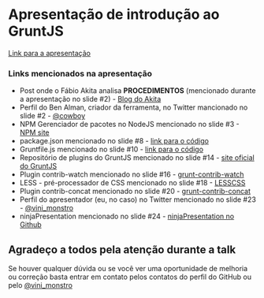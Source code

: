 # Apresentação de introdução ao GruntJS

[Link para a apresentação](http://viniciusalmeida.github.io/presentations/introducing-the-gruntjs/)

### Links mencionados na apresentação

* Post onde o Fábio Akita analisa **PROCEDIMENTOS** (mencionado durante a apresentação no slide #2) - [Blog do Akita](http://www.akitaonrails.com/2013/05/24/processos-e-metodologias-nao-vao-te-ajudar)
* Perfil do Ben Alman, criador da ferramenta, no Twitter mancionado no slide #2 - [@cowboy](https://twitter.com/cowboy)
* NPM Gerenciador de pacotes no NodeJS mencionado no slide #3 - [NPM site](https://npmjs.org)
* package.json mencionado no slide #8 - [link para o código](https://github.com/viniciusalmeida/presentations/blob/master/introducing-the-gruntjs/codes/package.json)
* Gruntfile.js mencionado no slide #10 - [link para o código](https://github.com/viniciusalmeida/presentations/blob/master/introducing-the-gruntjs/codes/Gruntfile.js)
* Repositório de plugins do GruntJS mencionado no slide #14 - [site oficial do GruntJS](http://gruntjs.com/plugins)
* Plugin contrib-watch mencionado no slide #16 - [grunt-contrib-watch](https://npmjs.org/package/grunt-contrib-watch)
* LESS - pré-processador de CSS mencionado no slide #18 - [LESSCSS](http://lesscss.org)
* Plugin contrib-concat mencionado no slide #20 - [grunt-contrib-concat](https://npmjs.org/package/grunt-contrib-concat)
* Perfil do apresentador (eu, no caso) no Twitter mencionado no slide #23 - [@vini_monstro](https://twitter.com/vini_monstro)
* ninjaPresentation mencionado no slide #24 - [ninjaPresentation no Github](https://github.com/viniciusalmeida/ninja-presentation) 

## Agradeço a todos pela atenção durante a talk

Se houver qualquer dúvida ou se você ver uma oportunidade de melhoria ou correção basta entrar em contato pelos contatos do perfil do GitHub ou pelo [@vini_monstro](https://twitter.com/vini_monstro)
